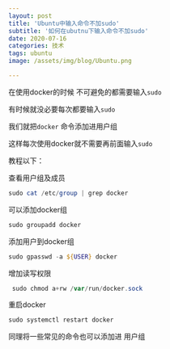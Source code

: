 ```yaml
---
layout: post
title: 'Ubuntu中输入命令不加sudo'
subtitle: '如何在ubutnu下输入命令不加sudo'
date: 2020-07-16
categories: 技术
tags: ubuntu  
image: /assets/img/blog/Ubuntu.png

---
```


在使用docker的时候 不可避免的都需要输入``sudo``

有时候就没必要每次都要输入``sudo ``

我们就把``docker`` 命令添加进用户组

这样每次使用docker就不需要再前面输入``sudo``

教程以下：

查看用户组及成员

```powershell
sudo cat /etc/group | grep docker
```

可以添加docker组

```powershell
sudo groupadd docker 
```

添加用户到docker组 

```powershell
sudo gpasswd -a ${USER} docker 
```

增加读写权限

```powershell
 sudo chmod a+rw /var/run/docker.sock
```

重启docker

```powershell
sudo systemctl restart docker 
```

同理将一些常见的命令也可以添加进 用户组

